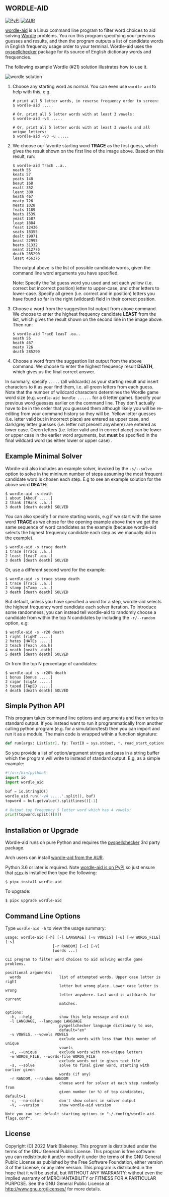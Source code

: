 ## WORDLE-AID
[![PyPi](https://img.shields.io/pypi/v/wordle-aid)](https://pypi.org/project/wordle-aid/)
[![AUR](https://img.shields.io/aur/version/wordle-aid)](https://aur.archlinux.org/packages/wordle-aid/)

[wordle-aid](http://github.com/bulletmark/wordle-aid) is a Linux command
line program to filter word choices to aid solving
[Wordle](https://www.powerlanguage.co.uk/wordle/) problems. You run this
program specifying your previous guesses and results, and then the
program outputs a list of candidate words in English frequency usage
order to your terminal. Wordle-aid uses the
[pyspellchecker](https://pyspellchecker.readthedocs.io/en/latest/#)
package for its source of English dictionary words and frequencies.

The following example Wordle (#21) solution illustrates how to use it.

![wordle solution](https://github.com/bulletmark/wordle-aid/raw/main/wordle-example.png)

1. Choose any starting word as normal. You can even use `wordle-aid` to
   help with this, e.g.

    ```
    # print all 5 letter words, in reverse frequency order to screen:
    $ wordle-aid .....

    # Or, print all 5 letter words with at least 3 vowels:
    $ wordle-aid -v3 .....

    # Or, print all 5 letter words with at least 3 vowels and all unique letters:
    $ wordle-aid -v3 -u .....
    ```

2. We choose our favorite starting word **TRACE** as the first guess,
   which gives the result shown on the first line of the image above.
   Based on this result, run:

    ```
    $ wordle-aid TracE ..a..
    neath 55
    keats 57
    yeats 148
    beaut 168
    exalt 352
    leant 380
    heath 467
    meaty 726
    meats 1028
    feats 1189
    heats 1539
    yeast 1587
    leapt 1884
    feast 12436
    seats 18355
    dealt 19971
    beast 22995
    beats 31332
    meant 212776
    death 285290
    least 456376
    ```

   The output above is the list of possible candidate words, given the
   command line word arguments you have specified.

   Note: Specify the 1st guess word you used and set each yellow (i.e.
   correct but incorrect position) letter to upper-case, and other
   letters to lower-case. Specify all green (i.e. correct and in
   position) letters you have found so far in the right (wildcard) field
   in their correct position.

3. Choose a word from the suggestion list output from above command. We
   choose to enter the highest frequency candidate **LEAST** from the
   list, which gives the result shown on the second line in the
   image above. Then run:

    ```
    $ wordle-aid TracE leasT .ea..
    neath 55
    heath 467
    meaty 726
    death 285290
    ```

4. Choose a word from the suggestion list output from the above command.
   We choose to enter the highest frequency result **DEATH**, which
   gives us the final correct answer.

In summary, specify `.....` (all wildcards) as your starting result and
insert characters to it as your find them, i.e. all green letters from
each guess. Note that the number of wildcard characters determines the
Wordle game word size (e.g. `wordle-aid bundle ......` for a 6 letter
game). Specify your previous word guesses earlier on the command line.
They don't actually have to be in the order that you guessed them
although likely you will be re-editing from your command history so they
will be. Yellow letter guesses (i.e. letter valid but in incorrect
place) are entered as upper case, and dark/grey letter guesses (i.e.
letter not present anywhere) are entered as lower case. Green letters
(i.e. letter valid and in correct place) can be lower or upper case in
the earlier word arguments, but **must** be specified in the final
wildcard word (as either lower or upper case) .

## Example Minimal Solver

Wordle-aid also includes an example solver, invoked by the `-s/--solve`
option to solve in the mininum number of steps assuming the most
frequent candidate word is chosen each step. E.g to see an example
solution for the above word **DEATH**:

```
$ wordle-aid -s death
1 about [AbouT .....]
2 thank [THank ..a..]
3 death [death death] SOLVED
```

You can also specify 1 or more starting words, e.g if we start with the
same word **TRACE** as we chose for the opening example above then we
get the same sequence of word candidates as the example (because
wordle-aid selects the highest frequency candidate each step as we
manually did in the example).

```
$ wordle-aid -s trace death
1 trace [TracE ..a..]
2 least [leasT .ea..]
3 death [death death] SOLVED
```

Or, use a different second word for the example:

```
$ wordle-aid -s trace stamp death
1 trace [TracE ..a..]
2 stamp [sTamp ..a..]
3 death [death death] SOLVED
```

But default, unless you have specified a word for a step, wordle-aid
selects the highest frequency word candidate each solver iteration. To
introduce some randomness, you can instead tell wordle-aid to randomly
choose a candidate from within the top N candidates by including the
`-r/--random` option, e.g:

```
$ wordle-aid -s -r20 death
1 right [rigHT .....]
2 hates [HATEs .....]
3 teach [Teach .ea.h]
4 neath [neath .eath]
5 death [death death] SOLVED
```

Or from the top N percentage of candidates:

```
$ wordle-aid -s -r20% death
1 bonus [bonus .....]
2 cigar [cigAr .....]
3 taped [TApED .....]
4 death [death death] SOLVED
```

## Simple Python API

This program takes command line options and arguments and then writes to
standard output. If you instead want to run it programmatically from
another calling python program (e.g. for a simulation/test) then you can
import and run it as a module. The main code is wrapped within a
function signature:

```python
def run(args: List[str], fp: TextIO = sys.stdout, *, read_start_options: bool = False) -> None
```

So you provide a list of option/argument strings and pass in a string
buffer which the program will write to instead of standard output. E.g,
as a simple example:

```python
#!/usr/bin/python3
import io
import wordle_aid

buf = io.StringIO()
wordle_aid.run('-v4 .....'.split(), buf)
topword = buf.getvalue().splitlines()[-1]

# Output top frequency 5 letter word which has 4 vowels:
print(topword.split()[0])
```

## Installation or Upgrade

Wordle-aid runs on pure Python and requires the
[pyspellchecker](https://pyspellchecker.readthedocs.io/en/latest/#) 3rd
party package.

Arch users can install [wordle-aid from the
AUR](https://aur.archlinux.org/packages/wordle-aid/).

Python 3.6 or later is required. Note [wordle-aid is on
PyPI](https://pypi.org/project/wordle-aid/) so just ensure that
[`pipx`](https://pypa.github.io/pipx/) is installed then type the
following:

```
$ pipx install wordle-aid
```

To upgrade:

```
$ pipx upgrade wordle-aid
```

## Command Line Options

Type `wordle-aid -h` to view the usage summary:

```
usage: wordle-aid [-h] [-l LANGUAGE] [-v VOWELS] [-u] [-w WORDS_FILE] [-s]
                     [-r RANDOM] [-c] [-V]
                     [words ...]

CLI program to filter word choices to aid solving Wordle game problems.

positional arguments:
  words                 list of attempted words. Upper case letter is right
                        letter but wrong place. Lower case letter is wrong
                        letter anywhere. Last word is wildcards for current
                        matches.

options:
  -h, --help            show this help message and exit
  -l LANGUAGE, --language LANGUAGE
                        pyspellchecker language dictionary to use,
                        default="en"
  -v VOWELS, --vowels VOWELS
                        exclude words with less than this number of unique
                        vowels
  -u, --unique          exclude words with non-unique letters
  -w WORDS_FILE, --words-file WORDS_FILE
                        exclude words not in given text file
  -s, --solve           solve to final given word, starting with earlier given
                        words (if any)
  -r RANDOM, --random RANDOM
                        choose word for solver at each step randomly from
                        given number (or %) of top candidates, default=1
  -c, --no-colors       don't show colors in solver output
  -V, --version         show wordle-aid version

Note you can set default starting options in "~/.config/wordle-aid-
flags.conf".
```

## License

Copyright (C) 2022 Mark Blakeney. This program is distributed under the
terms of the GNU General Public License.
This program is free software: you can redistribute it and/or modify it
under the terms of the GNU General Public License as published by the
Free Software Foundation, either version 3 of the License, or any later
version.
This program is distributed in the hope that it will be useful, but
WITHOUT ANY WARRANTY; without even the implied warranty of
MERCHANTABILITY or FITNESS FOR A PARTICULAR PURPOSE. See the GNU General
Public License at <http://www.gnu.org/licenses/> for more details.

<!-- vim: se ai syn=markdown: -->
